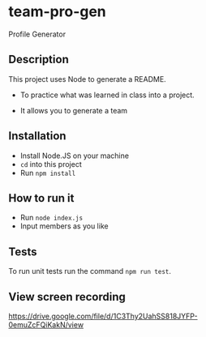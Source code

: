 # team-pro-gen
Profile Generator

## Description

This project uses Node to generate a README.

- To practice what was learned in class into a project.

- It allows you to generate a team

## Installation

- Install Node.JS on your machine
- `cd` into this project
- Run `npm install`

## How to run it

- Run `node index.js`
- Input members as you like


## Tests

To run unit tests run the command `npm run test`.

## View screen recording

https://drive.google.com/file/d/1C3Thy2UahSS818JYFP-0emuZcFQiKakN/view
